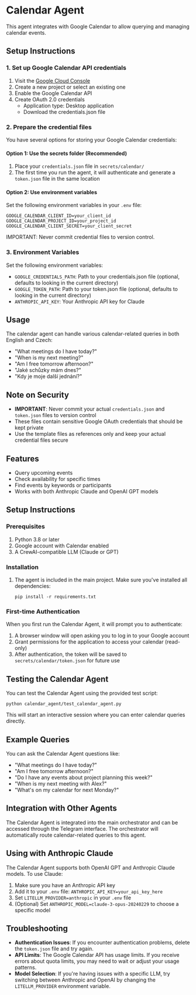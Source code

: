# Calendar Agent

This agent integrates with Google Calendar to allow querying and managing calendar events.

## Setup Instructions

### 1. Set up Google Calendar API credentials

1. Visit the [Google Cloud Console](https://console.cloud.google.com/)
2. Create a new project or select an existing one
3. Enable the Google Calendar API
4. Create OAuth 2.0 credentials
   - Application type: Desktop application
   - Download the credentials.json file

### 2. Prepare the credential files

You have several options for storing your Google Calendar credentials:

#### Option 1: Use the secrets folder (Recommended)
1. Place your `credentials.json` file in `secrets/calendar/`
2. The first time you run the agent, it will authenticate and generate a `token.json` file in the same location

#### Option 2: Use environment variables
Set the following environment variables in your `.env` file:
```
GOOGLE_CALENDAR_CLIENT_ID=your_client_id
GOOGLE_CALENDAR_PROJECT_ID=your_project_id
GOOGLE_CALENDAR_CLIENT_SECRET=your_client_secret
```

IMPORTANT: Never commit credential files to version control.

### 3. Environment Variables

Set the following environment variables:
- `GOOGLE_CREDENTIALS_PATH`: Path to your credentials.json file (optional, defaults to looking in the current directory)
- `GOOGLE_TOKEN_PATH`: Path to your token.json file (optional, defaults to looking in the current directory)
- `ANTHROPIC_API_KEY`: Your Anthropic API key for Claude

## Usage

The calendar agent can handle various calendar-related queries in both English and Czech:

- "What meetings do I have today?"
- "When is my next meeting?"
- "Am I free tomorrow afternoon?"
- "Jaké schůzky mám dnes?"
- "Kdy je moje další jednání?"

## Note on Security

- **IMPORTANT**: Never commit your actual `credentials.json` and `token.json` files to version control
- These files contain sensitive Google OAuth credentials that should be kept private
- Use the template files as references only and keep your actual credential files secure

## Features

- Query upcoming events
- Check availability for specific times
- Find events by keywords or participants
- Works with both Anthropic Claude and OpenAI GPT models

## Setup Instructions

### Prerequisites

1. Python 3.8 or later
2. Google account with Calendar enabled
3. A CrewAI-compatible LLM (Claude or GPT)

### Installation

1. The agent is included in the main project. Make sure you've installed all dependencies:
   ```
   pip install -r requirements.txt
   ```

### First-time Authentication

When you first run the Calendar Agent, it will prompt you to authenticate:

1. A browser window will open asking you to log in to your Google account
2. Grant permissions for the application to access your calendar (read-only)
3. After authentication, the token will be saved to `secrets/calendar/token.json` for future use

## Testing the Calendar Agent

You can test the Calendar Agent using the provided test script:

```
python calendar_agent/test_calendar_agent.py
```

This will start an interactive session where you can enter calendar queries directly.

## Example Queries

You can ask the Calendar Agent questions like:

- "What meetings do I have today?"
- "Am I free tomorrow afternoon?"
- "Do I have any events about project planning this week?"
- "When is my next meeting with Alex?"
- "What's on my calendar for next Monday?"

## Integration with Other Agents

The Calendar Agent is integrated into the main orchestrator and can be accessed through the Telegram interface. The orchestrator will automatically route calendar-related queries to this agent.

## Using with Anthropic Claude

The Calendar Agent supports both OpenAI GPT and Anthropic Claude models. To use Claude:

1. Make sure you have an Anthropic API key
2. Add it to your `.env` file: `ANTHROPIC_API_KEY=your_api_key_here`
3. Set `LITELLM_PROVIDER=anthropic` in your `.env` file
4. (Optional) Set `ANTHROPIC_MODEL=claude-3-opus-20240229` to choose a specific model

## Troubleshooting

- **Authentication Issues**: If you encounter authentication problems, delete the `token.json` file and try again.
- **API Limits**: The Google Calendar API has usage limits. If you receive errors about quota limits, you may need to wait or adjust your usage patterns.
- **Model Selection**: If you're having issues with a specific LLM, try switching between Anthropic and OpenAI by changing the `LITELLM_PROVIDER` environment variable. 